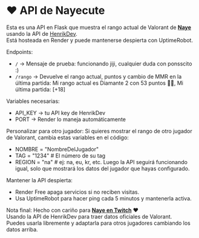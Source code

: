 # ♥️ API de Nayecute

Esta es una API en Flask que muestra el rango actual de Valorant de **[Naye](https://www.twitch.tv/nayecutee)** usando la API de [HenrikDev](https://docs.henrikdev.xyz/).  
Está hosteada en Render y puede mantenerse despierta con UptimeRobot.

Endpoints:
- `/` → Mensaje de prueba: funcionando jiji, cualquier duda con ponsscito :)
- `/rango` → Devuelve el rango actual, puntos y cambio de MMR en la última partida: Mi rango actual es Diamante 2 con 53 puntos 🤗✨, Mi última partida: [+18]

Variables necesarias:
- API_KEY → tu API key de HenrikDev
- PORT → Render lo maneja automáticamente

Personalizar para otro jugador:
Si quieres mostrar el rango de otro jugador de Valorant, cambia estas variables en el código:

- NOMBRE = "NombreDelJugador"
- TAG = "1234"  # El número de su tag
- REGION = "na"  # ej: na, eu, kr, etc.
Luego la API seguirá funcionando igual, solo que mostrará los datos del jugador que hayas configurado.

Mantener la API despierta:
- Render Free apaga servicios si no reciben visitas.
- Usa UptimeRobot para hacer ping cada 5 minutos y mantenerla activa.

Nota final:
Hecho con cariño para **[Naye en Twitch](https://www.twitch.tv/nayecutee)** ❤️  
Usando la API de HenrikDev para traer datos oficiales de Valorant.  
Puedes usarla libremente y adaptarla para otros jugadores cambiando los datos arriba. 
